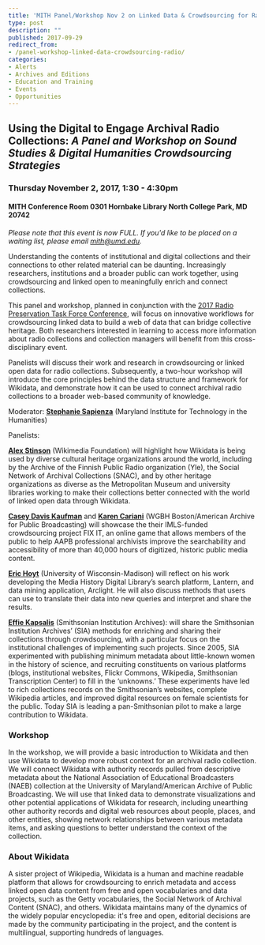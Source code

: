 ```yaml
---
title: 'MITH Panel/Workshop Nov 2 on Linked Data & Crowdsourcing for Radio Collections!'
type: post
description: ""
published: 2017-09-29
redirect_from: 
- /panel-workshop-linked-data-crowdsourcing-radio/
categories:
- Alerts
- Archives and Editions
- Education and Training
- Events
- Opportunities
---
```

## Using the Digital to Engage Archival Radio Collections: _A Panel and Workshop on Sound Studies & Digital Humanities Crowdsourcing Strategies_

### Thursday November 2, 2017, 1:30 - 4:30pm

#### MITH Conference Room 0301 Hornbake Library North College Park, MD 20742

_Please note that this event is now FULL. If you'd like to be placed on a waiting list, please email [mith@umd.edu](mailto:mith@umd.edu)._

Understanding the contents of institutional and digital collections and their connections to other related material can be daunting. Increasingly researchers, institutions and a broader public can work together, using crowdsourcing and linked open to meaningfully enrich and connect collections.

This panel and workshop, planned in conjunction with the [2017 Radio Preservation Task Force Conference](https://radiopreservation.org/), will focus on innovative workflows for crowdsourcing linked data to build a web of data that can bridge collective heritage. Both researchers interested in learning to access more information about radio collections and collection managers will benefit from this cross-disciplinary event.

Panelists will discuss their work and research in crowdsourcing or linked open data for radio collections. Subsequently, a two-hour workshop will introduce the core principles behind the data structure and framework for Wikidata, and demonstrate how it can be used to connect archival radio collections to a broader web-based community of knowledge.

Moderator: [**Stephanie Sapienza**](http://mith.umd.edu/people/person/stephanie-sapienza/) (​Maryland Institute for Technology in the Humanities)

Panelists:

[**Alex Stinson**](https://twitter.com/sadads) (Wikimedia Foundation) will highlight how Wikidata is being used by diverse cultural heritage organizations around the world, including by the Archive of the Finnish Public Radio organization (Yle), the Social Network of Archival Collections (SNAC), and by other heritage organizations as diverse as the Metropolitan Museum and university libraries working to make their collections better connected with the world of linked open data through Wikidata.

[**Casey Davis Kaufman**](https://twitter.com/CaseyEDavis1) and [**Karen Cariani**](https://twitter.com/kcariani) (WGBH Boston/American Archive for Public Broadcasting) will showcase the their IMLS-funded crowdsourcing project FIX IT, an online game that allows members of the public to help AAPB professional archivists improve the searchability and accessibility of more than 40,000 hours of digitized, historic public media content.

[**Eric Hoyt**](https://twitter.com/HoytEric) (University of Wisconsin-Madison) will reflect on his work developing the Media History Digital Library’s search platform, Lantern, and data mining application, Arclight. He will also discuss methods that users can use to translate their data into new queries and interpret and share the results.

[**Effie Kapsalis**](https://twitter.com/digitaleffie) (Smithsonian Institution Archives): will share the Smithsonian Institution Archives’ (SIA) methods for enriching and sharing their collections through crowdsourcing, with a particular focus on the institutional challenges of implementing such projects. Since 2005, SIA experimented with publishing minimum metadata about little-known women in the history of science, and recruiting constituents on various platforms (blogs, institutional websites, Flickr Commons, Wikipedia, Smithsonian Transcription Center) to fill in the ‘unknowns.’ These experiments have led to rich collections records on the Smithsonian’s websites, complete Wikipedia articles, and improved digital resources on female scientists for the public. Today SIA is leading a pan-Smithsonian pilot to make a large contribution to Wikidata.

### **Workshop**

In the workshop, we will provide a basic introduction to Wikidata and then use Wikidata to develop more robust context for an archival radio collection. We will connect Wikidata with authority records pulled from descriptive metadata about the National Association of Educational Broadcasters (NAEB) collection at the University of Maryland/American Archive of Public Broadcasting. We will use that linked data to demonstrate visualizations and other potential applications of Wikidata for research, including unearthing other authority records and digital web resources about people, places, and other entities, showing network relationships between various metadata items, and asking questions to better understand the context of the collection.

### About Wikidata

A sister project of Wikipedia, Wikidata is a human and machine readable platform that allows for crowdsourcing to enrich metadata and access linked open data content from free and open vocabularies and data projects, such as the Getty vocabularies, the Social Network of Archival Content (SNAC), and others. Wikidata maintains many of the dynamics of the widely popular encyclopedia: it's free and open, editorial decisions are made by the community participating in the project, and the content is multilingual, supporting hundreds of languages.
